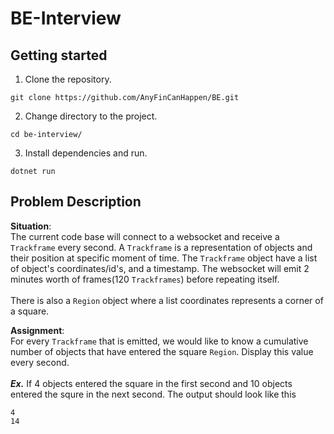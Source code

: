 # BE-Interview


## Getting started

1. Clone the repository.

```
git clone https://github.com/AnyFinCanHappen/BE.git
```

2. Change directory to the project.
```
cd be-interview/
```

3. Install dependencies and run.
```
dotnet run
```

## Problem Description

**Situation**: 
<br />
The current code base will connect to a websocket and receive a `Trackframe` every second. A `Trackframe` is a representation of objects and their position at specific moment of time. The `Trackframe` object have a list of object's coordinates/id's, and a timestamp. The websocket will emit 2 minutes worth of frames(120 `Trackframes`) before repeating itself.
<br />
<br />
There is also a `Region` object where a list coordinates represents a corner of a square.

**Assignment**:
<br />
For every `Trackframe` that is emitted, we would like to know a cumulative number of objects that have entered the square `Region`. Display this value every second.
<br />
<br />
***Ex.***
If 4 objects entered the square in the first second and 10 objects entered the squre in the next second. The output should look like this
```
4
14
```


